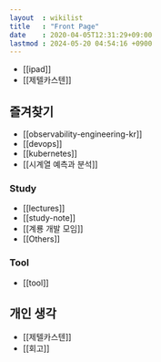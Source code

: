 ```yaml
---
layout  : wikilist
title   : "Front Page"
date    : 2020-04-05T12:31:29+09:00
lastmod : 2024-05-20 04:54:16 +0900
---
```

- [[ipad]]
- [[제텔카스텐]]

## 즐겨찾기
- [[observability-engineering-kr]]
- [[devops]]
- [[kubernetes]]
- [[시계열 예측과 분석]]

### Study
- [[lectures]]
- [[study-note]]
- [[계룡 개발 모임]]
- [[Others]]

### Tool
- [[tool]]

## 개인 생각
- [[제텔카스텐]]
- [[회고]]
